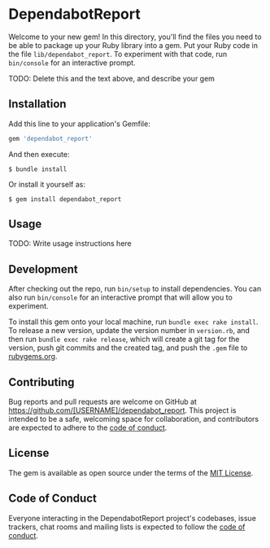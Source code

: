 # DependabotReport

Welcome to your new gem! In this directory, you'll find the files you need to be able to package up your Ruby library into a gem. Put your Ruby code in the file `lib/dependabot_report`. To experiment with that code, run `bin/console` for an interactive prompt.

TODO: Delete this and the text above, and describe your gem

## Installation

Add this line to your application's Gemfile:

```ruby
gem 'dependabot_report'
```

And then execute:

    $ bundle install

Or install it yourself as:

    $ gem install dependabot_report

## Usage

TODO: Write usage instructions here

## Development

After checking out the repo, run `bin/setup` to install dependencies. You can also run `bin/console` for an interactive prompt that will allow you to experiment.

To install this gem onto your local machine, run `bundle exec rake install`. To release a new version, update the version number in `version.rb`, and then run `bundle exec rake release`, which will create a git tag for the version, push git commits and the created tag, and push the `.gem` file to [rubygems.org](https://rubygems.org).

## Contributing

Bug reports and pull requests are welcome on GitHub at https://github.com/[USERNAME]/dependabot_report. This project is intended to be a safe, welcoming space for collaboration, and contributors are expected to adhere to the [code of conduct](https://github.com/[USERNAME]/dependabot_report/blob/master/CODE_OF_CONDUCT.md).

## License

The gem is available as open source under the terms of the [MIT License](https://opensource.org/licenses/MIT).

## Code of Conduct

Everyone interacting in the DependabotReport project's codebases, issue trackers, chat rooms and mailing lists is expected to follow the [code of conduct](https://github.com/[USERNAME]/dependabot_report/blob/master/CODE_OF_CONDUCT.md).
